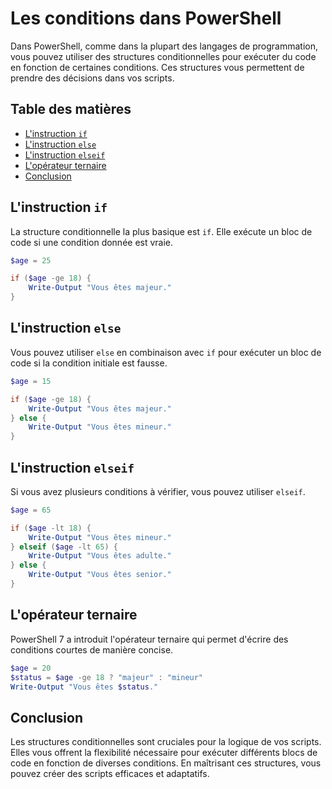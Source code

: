 # Les conditions dans PowerShell

Dans PowerShell, comme dans la plupart des langages de programmation, vous pouvez utiliser des structures conditionnelles pour exécuter du code en fonction de certaines conditions. Ces structures vous permettent de prendre des décisions dans vos scripts.

## Table des matières

- [L'instruction `if`](#linstruction-if)
- [L'instruction `else`](#linstruction-else)
- [L'instruction `elseif`](#linstruction-elseif)
- [L'opérateur ternaire](#loperateur-ternaire)
- [Conclusion](#conclusion)

## L'instruction `if`

La structure conditionnelle la plus basique est `if`. Elle exécute un bloc de code si une condition donnée est vraie.

```powershell
$age = 25

if ($age -ge 18) {
    Write-Output "Vous êtes majeur."
}
```

## L'instruction `else`

Vous pouvez utiliser `else` en combinaison avec `if` pour exécuter un bloc de code si la condition initiale est fausse.

```powershell
$age = 15

if ($age -ge 18) {
    Write-Output "Vous êtes majeur."
} else {
    Write-Output "Vous êtes mineur."
}
```

## L'instruction `elseif`

Si vous avez plusieurs conditions à vérifier, vous pouvez utiliser `elseif`.

```powershell
$age = 65

if ($age -lt 18) {
    Write-Output "Vous êtes mineur."
} elseif ($age -lt 65) {
    Write-Output "Vous êtes adulte."
} else {
    Write-Output "Vous êtes senior."
}
```

## L'opérateur ternaire

PowerShell 7 a introduit l'opérateur ternaire qui permet d'écrire des conditions courtes de manière concise.

```powershell
$age = 20
$status = $age -ge 18 ? "majeur" : "mineur"
Write-Output "Vous êtes $status."
```

## Conclusion

Les structures conditionnelles sont cruciales pour la logique de vos scripts. Elles vous offrent la flexibilité nécessaire pour exécuter différents blocs de code en fonction de diverses conditions. En maîtrisant ces structures, vous pouvez créer des scripts efficaces et adaptatifs.
